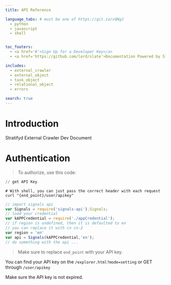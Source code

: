 ```yaml
---
title: API Reference

language_tabs: # must be one of https://git.io/vQNgJ
  - python
  - javascript
  - shell


toc_footers:
  - <a href='#'>Sign Up for a Developer Key</a>
  - <a href='https://github.com/lord/slate'>Documentation Powered by Slate</a>

includes:
  - external_crawler
  - external_object
  - task_object
  - relational_object
  - errors

search: true
---
```


# Introduction

Stratifyd External Crawler Dev Document

# Authentication

> To authorize, use this code:

```python
// get API Key
```

```shell
# With shell, you can just pass the correct header with each request
curl "{end_point}/user/apikey"
```

```javascript
// import signals api
var Signals = require('signals-api').Signals;
// load your credential
var kAPPCredential = require('./appCredential');
// if region is undefined, then it is defaulted to en
// you can replace it with cn cn-2
var region = 'en'
var api = Signals(kAPPCredential,'en');
// do something with the api ...
```

> Make sure to replace `end_point` with your API key.

You can find your API key on the `/explorer.html?mode=setting` or GET through `/user/apikey`

<aside class="notice">
Make sure the API key is not expired.
</aside>



